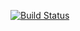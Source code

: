 [![Build Status](https://travis-ci.org/sotetsuk/travis-redpen-test.svg?branch=master)](https://travis-ci.org/sotetsuk/travis-redpen-test)
